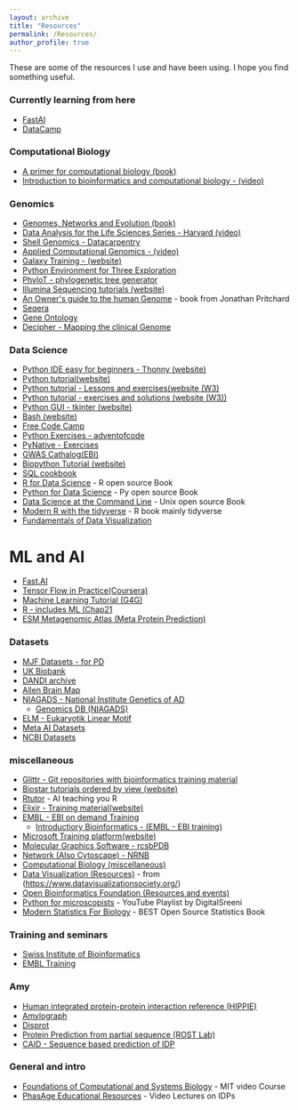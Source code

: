 ```yaml
---
layout: archive
title: "Resources"
permalink: /Resources/
author_profile: true
---
```

These are some of the resources I use and have been using. 
I hope you find something useful.

### Currently learning from here
- [FastAI](https://github.com/simoneatt11/fastbook_SA)
- [DataCamp](https://app.datacamp.com/)

### Computational Biology 
- [A primer for computational biology (book)](<https://bio.libretexts.org/Bookshelves/Computational_Biology/Book%3A_A_Primer_for_Computational_Biology_(O'Neil)>)
- [Introduction to bioinformatics and computational biology - (video)](<https://liulab-dfci.github.io/bioinfo-combio/>)

### Genomics
- [Genomes, Networks and Evolution (book)](<https://bio.libretexts.org/Bookshelves/Computational_Biology/Book%3A_Computational_Biology_-_Genomes_Networks_and_Evolution_(Kellis_et_al.)>)
- [Data Analysis for the Life Sciences Series - Harvard (video)](https://rafalab.dfci.harvard.edu/pages/harvardx.html)
- [Shell Genomics - Datacarpentry](https://datacarpentry.org/shell-genomics/)
- [Applied Computational Genomics - (video)](<https://github.com/quinlan-lab/applied-computational-genomics>)
- [Galaxy Training - (website)](<https://training.galaxyproject.org/training-material/>)
- [Python Environment for Three Exploration](<http://etetoolkit.org/>)
- [PhyloT - phylogenetic tree generator](https://phylot.biobyte.de/)
- [Illumina Sequencing tutorials (website)](https://www.illumina.com/techniques/sequencing.html)
- [An Owner's guide to the human Genome](https://web.stanford.edu/group/pritchardlab/HGbook.html) - book from Jonathan Pritchard
- [Seqera](https://seqera.io/)
- [Gene Ontology](https://geneontology.org/)
- [Decipher - Mapping the clinical Genome](https://www.deciphergenomics.org/)

### Data Science
- [Python IDE easy for beginners - Thonny (website)](https://thonny.org/)
- [Python tutorial(website)](https://docs.python.org/3/tutorial/index.html)
- [Python tutorial - Lessons and exercises(website (W3)](<https://www.w3schools.com/python/default.asp>)
- [Python tutorial - exercises and solutions (website (W3))](<https://www.w3resource.com/python-exercises/>)
- [Python GUI - tkinter (website)](https://www.tutorialspoint.com/python/python_gui_programming.htm#)
- [Bash (website)](https://ss64.com/bash/)
- [Free Code Camp](https://www.freecodecamp.org/learn/)
- [Python Exercises - adventofcode](https://adventofcode.com/)
- [PyNative - Exercises](<https://pynative.com/python-exercises-with-solutions/>)
- [GWAS Cathalog(EBI)](https://www.ebi.ac.uk/gwas/home)
- [Biopython Tutorial (website)](http://biopython.org/DIST/docs/tutorial/Tutorial.html)
- [SQL cookbook](https://db2-sql-cookbook.org/)
- [R for Data Science](https://r4ds.hadley.nz/) - R open source Book
- [Python for Data Science](https://byuidatascience.github.io/python4ds/index.html) - Py open source Book
- [Data Science at the Command Line](https://jeroenjanssens.com/dsatcl/) - Unix open source Book
- [Modern R with the tidyverse](https://modern-rstats.eu/) - R book mainly tidyverse
- [Fundamentals of Data Visualization](https://clauswilke.com/dataviz/index.html)

# ML and AI
- [Fast.AI](https://course.fast.ai/)
- [Tensor Flow in Practice(Coursera)](<https://www.coursera.org/professional-certificates/tensorflow-in-practice>)
- [Machine Learning Tutorial (G4G)](https://www.geeksforgeeks.org/machine-learning/?ref=shm)
- [R - includes ML (Chap21](https://www.bigbookofr.com/)
- [ESM Metagenomic Atlas (Meta Protein Prediction)](https://esmatlas.com/)

### Datasets
- [MJF Datasets - for PD](<https://www.michaeljfox.org/data-sets>)
- [UK Biobank](https://ams.ukbiobank.ac.uk/ams/researcher_home.jsp)
- [DANDI archive](https://dandiarchive.org/)
- [Allen Brain Map](<https://portal.brain-map.org/>)
- [NIAGADS - National Institute Genetics of AD](https://www.niagads.org/)
  - [Genomics DB (NIAGADS)](https://www.niagads.org/genomics/app)
- [ELM - Eukaryotik Linear Motif](http://elm.eu.org/index.html)
- [Meta AI Datasets](https://ai.meta.com/datasets/)
- [NCBI Datasets](https://www.ncbi.nlm.nih.gov/datasets/)

### miscellaneous
- [Glittr - Git repositories with bioinformatics training material](https://glittr.org/?per_page=25&sort_by=stargazers&sort_direction=desc)
- [Biostar tutorials ordered by view (website)](https://www.biostars.org/t/tutorials/?order=views)
- [Rtutor](https://rtutor.ai/) - AI teaching you R
- [Elixir - Training material(website)](https://tess.elixir-europe.org/materials)
- [EMBL - EBI on demand Training](https://www.ebi.ac.uk/training/on-demand)
  - [Introductiory Bioinformatics - (EMBL - EBI training)](<https://www.ebi.ac.uk/training/online/courses/introductory-bioinformatics-pathway/#vf-tabs__section--contents>)
- [Microsoft Training platform(website)](<https://learn.microsoft.com/en-us/training/>)
- [Molecular Graphics Software - rcsbPDB](https://www.rcsb.org/docs/additional-resources/molecular-graphics-software)
- [Network (Also Cytoscape) - NRNB](https://nrnb.org/index.html)
- [Computational Biology (miscellaneous)](https://github.com/Developer-Y/cs-video-courses#computational-biology)
- [Data Visualization (Resources)](https://docs.google.com/spreadsheets/d/153VuijPzulo-chtHRqErqBnkHIo77ar0y0FSGYODzd0/edit?usp=sharing) - from (https://www.datavisualizationsociety.org/)
- [Open Bioinformatics Foundation (Resources and events)](https://www.open-bio.org/)
- [Python for microscopists](https://www.youtube.com/watch?v=X_pCiVQ4c4E&list=PLZsOBAyNTZwYHBIlu_PUO19M7aHMgwBJr) - YouTube Playlist by DigitalSreeni
- [Modern Statistics For Biology](https://www.huber.embl.de/msmb/) - BEST Open Source Statistics Book

### Training and seminars
- [Swiss Institute of Bioinformatics](https://www.sib.swiss/training/upcoming-training-courses)
- [EMBL Training](https://www.embl.org/training/)

### Amy 
- [Human integrated protein-protein interaction reference (HIPPIE)](http://cbdm-01.zdv.uni-mainz.de/~mschaefer/hippie/index.php)
- [Amylograph](https://www.amylograph.com/)
- [Disprot](https://www.disprot.org/)
- [Protein Prediction from partial sequence (ROST Lab)](https://predictprotein.org/)
- [CAID - Sequence based prediction of IDP](https://caid.idpcentral.org/submit)

### General and intro
- [Foundations of Computational and Systems Biology](https://ocw.mit.edu/courses/7-91j-foundations-of-computational-and-systems-biology-spring-2014/video_galleries/video-lectures/) - MIT video Course
- [PhasAge Educational Resources](https://phasage.eu/educational-resources/) - Video Lectures on IDPs
